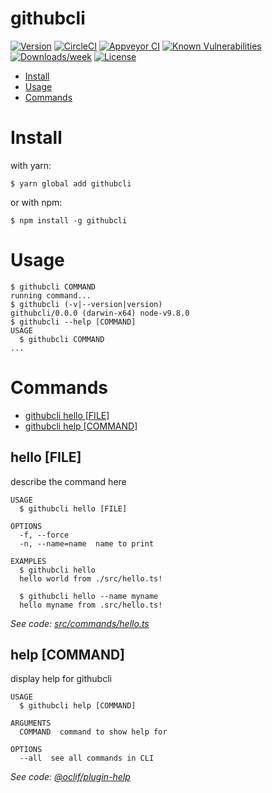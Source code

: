 githubcli
=========



[![Version](https://img.shields.io/npm/v/githubcli.svg)](https://npmjs.org/package/githubcli)
[![CircleCI](https://circleci.com/gh/jdxcode/githubcli/tree/master.svg?style=shield)](https://circleci.com/gh/jdxcode/githubcli/tree/master)
[![Appveyor CI](https://ci.appveyor.com/api/projects/status/github/jdxcode/githubcli?branch=master&svg=true)](https://ci.appveyor.com/project/heroku/githubcli/branch/master)
[![Known Vulnerabilities](https://snyk.io/test/github/jdxcode/githubcli/badge.svg)](https://snyk.io/test/github/jdxcode/githubcli)
[![Downloads/week](https://img.shields.io/npm/dw/githubcli.svg)](https://npmjs.org/package/githubcli)
[![License](https://img.shields.io/npm/l/githubcli.svg)](https://github.com/jdxcode/githubcli/blob/master/package.json)

<!-- toc -->
* [Install](#install)
* [Usage](#usage)
* [Commands](#commands)
<!-- tocstop -->
<!-- install -->
# Install

with yarn:
```
$ yarn global add githubcli
```

or with npm:
```
$ npm install -g githubcli
```
<!-- installstop -->
<!-- usage -->
# Usage

```sh-session
$ githubcli COMMAND
running command...
$ githubcli (-v|--version|version)
githubcli/0.0.0 (darwin-x64) node-v9.8.0
$ githubcli --help [COMMAND]
USAGE
  $ githubcli COMMAND
...
```
<!-- usagestop -->
<!-- commands -->
# Commands

* [githubcli hello [FILE]](#hello-file)
* [githubcli help [COMMAND]](#help-command)
## hello [FILE]

describe the command here

```
USAGE
  $ githubcli hello [FILE]

OPTIONS
  -f, --force
  -n, --name=name  name to print

EXAMPLES
  $ githubcli hello
  hello world from ./src/hello.ts!

  $ githubcli hello --name myname
  hello myname from .src/hello.ts!
```

_See code: [src/commands/hello.ts](https://github.com/jdxcode/githubcli/blob/v0.0.0/src/commands/hello.ts)_

## help [COMMAND]

display help for githubcli

```
USAGE
  $ githubcli help [COMMAND]

ARGUMENTS
  COMMAND  command to show help for

OPTIONS
  --all  see all commands in CLI
```

_See code: [@oclif/plugin-help](https://github.com/oclif/plugin-help/blob/v1.1.6/src/commands/help.ts)_
<!-- commandsstop -->
